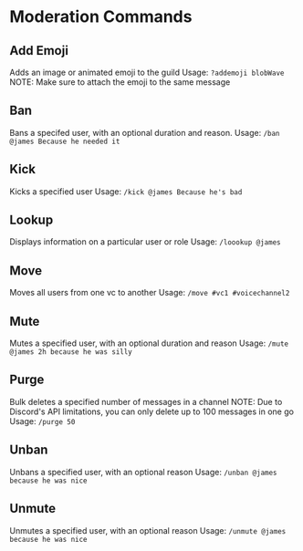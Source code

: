 # Moderation Commands
## Add Emoji

Adds an image or animated emoji to the guild
Usage: `?addemoji blobWave`
NOTE: Make sure to attach the emoji to the same message

## Ban

Bans a specifed user, with an optional duration and reason.
Usage: `/ban @james Because he needed it`

## Kick

Kicks a specified user
Usage: `/kick @james Because he's bad`

## Lookup

Displays information on a particular user or role
Usage: `/loookup @james`

## Move

Moves all users from one vc to another
Usage: `/move #vc1 #voicechannel2`

## Mute

Mutes a specified user, with an optional duration and reason
Usage: `/mute @james 2h because he was silly`
## Purge

Bulk deletes a specified number of messages in a channel
NOTE: Due to Discord's API limitations, you can only delete up to 100 messages in one go
Usage: `/purge 50`
## Unban

Unbans a specified user, with an optional reason
Usage: `/unban @james because he was nice`
## Unmute

Unmutes a specified user, with an optional reason
Usage: `/unmute @james because he was nice`
